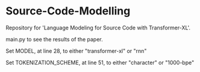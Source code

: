 # Source-Code-Modelling
Repository for 'Language Modeling for Source Code with Transformer-XL'.

main.py to see the results of the paper.

Set MODEL, at line 28, to either "transformer-xl" or "rnn"

Set TOKENIZATION_SCHEME, at line 51, to either "character" or "1000-bpe"
